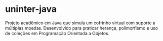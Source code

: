 # uninter-java
Projeto acadêmico em Java que simula um cofrinho virtual com suporte a múltiplas moedas. Desenvolvido para praticar herança, polimorfismo e uso de coleções em Programação Orientada a Objetos.
